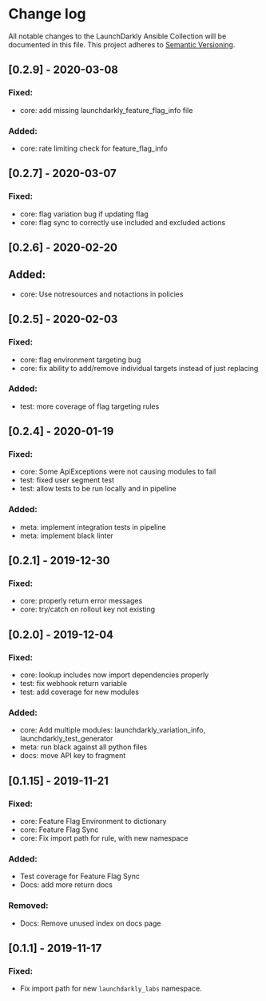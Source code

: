 Change log
================================================

All notable changes to the LaunchDarkly Ansible Collection will be documented in this file. This project adheres to [Semantic Versioning](https://semver.org).

## [0.2.9] - 2020-03-08
### Fixed:
- core: add missing launchdarkly_feature_flag_info file

### Added:
- core: rate limiting check for feature_flag_info

## [0.2.7] - 2020-03-07
### Fixed:
- core: flag variation bug if updating flag
- core: flag sync to correctly use included and excluded actions

## [0.2.6] - 2020-02-20
## Added:
- core: Use notresources and notactions in policies

## [0.2.5] - 2020-02-03
### Fixed:
- core: flag environment targeting bug
- core: fix ability to add/remove individual targets instead of just replacing

### Added:
- test: more coverage of flag targeting rules

## [0.2.4] - 2020-01-19
### Fixed:
- core: Some ApiExceptions were not causing modules to fail
- test: fixed user segment test
- test: allow tests to be run locally and in pipeline

### Added:
- meta: implement integration tests in pipeline
- meta: implement black linter

## [0.2.1] - 2019-12-30
### Fixed:
- core: properly return error messages
- core: try/catch on rollout key not existing

## [0.2.0] - 2019-12-04
### Fixed:
- core: lookup includes now import dependencies properly
- test: fix webhook return variable
- test: add coverage for new modules

### Added:
- core: Add multiple modules: launchdarkly_variation_info, launchdarkly_test_generator
- meta: run black against all python files
- docs: move API key to fragment

## [0.1.15] - 2019-11-21
### Fixed:
- core: Feature Flag Environment to dictionary
- core: Feature Flag Sync
- core: Fix import path for rule, with new namespace

### Added:
- Test coverage for Feature Flag Sync
- Docs: add more return docs

### Removed:
- Docs: Remove unused index on docs page

## [0.1.1] - 2019-11-17
### Fixed:
- Fix import path for new `launchdarkly_labs` namespace.
